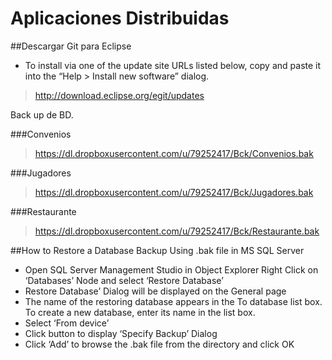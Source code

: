 # Aplicaciones Distribuidas

##Descargar Git para Eclipse

- To install via one of the update site URLs listed below, copy and paste it into the “Help > Install new software” dialog.

>http://download.eclipse.org/egit/updates 

Back up de BD. 

###Convenios
>https://dl.dropboxusercontent.com/u/79252417/Bck/Convenios.bak

###Jugadores
>https://dl.dropboxusercontent.com/u/79252417/Bck/Jugadores.bak

###Restaurante
>https://dl.dropboxusercontent.com/u/79252417/Bck/Restaurante.bak

##How to Restore a Database Backup Using .bak file in MS SQL Server

- Open SQL Server Management Studio in Object Explorer Right Click on ‘Databases’ Node and select ‘Restore Database’
- Restore Database’ Dialog will be displayed on the General page
- The name of the restoring database appears in the To database list box. To create a new database, enter its name in the list box.
- Select ‘From device’
- Click button to display ‘Specify Backup’ Dialog
- Click ‘Add’  to browse the .bak file from the directory and click OK

